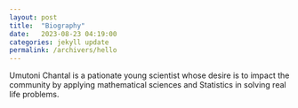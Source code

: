 ```yaml
---
layout: post
title:  "Biography"
date:   2023-08-23 04:19:00
categories: jekyll update
permalink: /archivers/hello
---
```


Umutoni Chantal  is a pationate young scientist whose desire is to impact the community by applying mathematical sciences and Statistics in solving real life problems.

